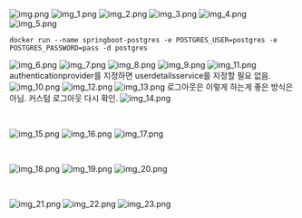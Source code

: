 ![img.png](img.png)
![img_1.png](img_1.png)
![img_2.png](img_2.png)
![img_3.png](img_3.png)
![img_4.png](img_4.png)
![img_5.png](img_5.png)
```shell
docker run --name springboot-postgres -e POSTGRES_USER=postgres -e POSTGRES_PASSWORD=pass -d postgres
```
![img_6.png](img_6.png)
![img_7.png](img_7.png)
![img_8.png](img_8.png)
![img_9.png](img_9.png)
![img_11.png](img_11.png)
 authenticationprovider를 지정하면 userdetailsservice를 지정할 필요 없음.
![img_10.png](img_10.png)
![img_12.png](img_12.png)
![img_13.png](img_13.png)
로그아웃은 이렇게 하는게 좋은 방식은 아님. 커스텀 로그아웃 다시 확인.
![img_14.png](img_14.png)

<br>

![img_15.png](img_15.png)
![img_16.png](img_16.png)
![img_17.png](img_17.png)

<br>

![img_18.png](img_18.png)
![img_19.png](img_19.png)
![img_20.png](img_20.png)

<br>

![img_21.png](img_21.png)
![img_22.png](img_22.png)
![img_23.png](img_23.png)
